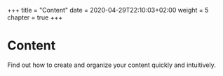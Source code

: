 +++
title = "Content"
date = 2020-04-29T22:10:03+02:00
weight = 5
chapter = true
+++

# Content

Find out how to create and organize your content quickly and intuitively.